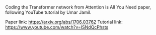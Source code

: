 Coding the Transformer network from Attention is All You Need paper, following YouTube tutorial by Umar Jamil.

Paper link: https://arxiv.org/abs/1706.03762
Tutorial link: https://www.youtube.com/watch?v=ISNdQcPhsts
